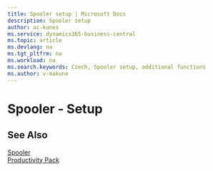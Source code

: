 ```yaml
---
title: Spooler setup | Microsoft Docs
description: Spooler setup
author: ac-kunes
ms.service: dynamics365-business-central
ms.topic: article
ms.devlang: na
ms.tgt_pltfrm: na
ms.workload: na
ms.search.keywords: Czech, Spooler setup, additional functions
ms.author: v-makune
---
```

# Spooler - Setup

## See Also

[Spooler](ac-spooler.md)  
[Productivity Pack](ac-productivity-pack.md)
